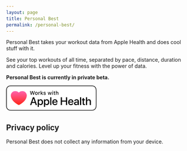 ```yaml
---
layout: page
title: Personal Best
permalink: /personal-best/
---
```


Personal Best takes your workout data from Apple Health and does cool stuff with it.

See your top workouts of all time, separated by pace, distance, duration and calories. Level up your fitness with the power of data.

**Personal Best is currently in private beta.**

![Works with Apple Health](/assets/apple-health-badge.svg)

## Privacy policy

Personal Best does not collect any information from your device.